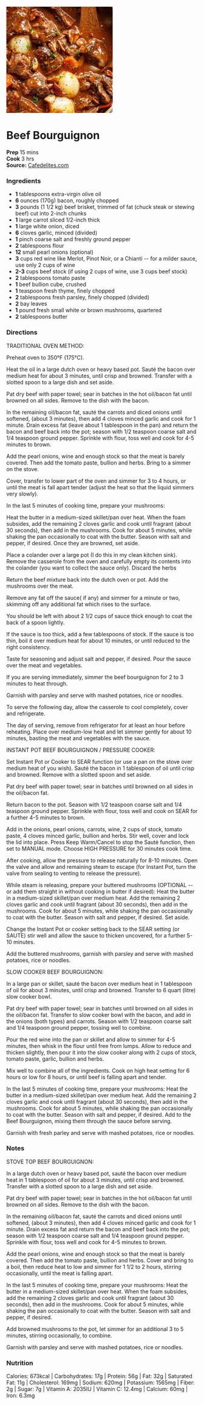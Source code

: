 [![](./images/b89eb375-a869-4cfa-8ed3-ea7bad598cc9.jpg)](https://cafedelites.com/wp-content/uploads/2018/02/Beef-Bourguignon-IMAGE-36-500x500.jpg)

#  Beef Bourguignon

**Prep** 15 mins  
**Cook** 3 hrs  
**Source:** [Cafedelites.com](https://cafedelites.com/wprm_print/49336)

###  Ingredients

  * **1** tablespoons extra-virgin olive oil
  *  **6** ounces (170g) bacon, roughly chopped
  *  **3** pounds (1 1/2 kg) beef brisket, trimmed of fat (chuck steak or stewing beef) cut into 2-inch chunks
  *  **1** large carrot sliced 1/2-inch thick
  *  **1** large white onion, diced
  *  **6** cloves garlic, minced (divided)
  *  **1** pinch coarse salt and freshly ground pepper
  *  **2** tablespoons flour
  *  **12** small pearl onions (optional)
  *  **3** cups red wine like Merlot, Pinot Noir, or a Chianti -- for a milder sauce, use only 2 cups of wine
  *  **2-3** cups beef stock (if using 2 cups of wine, use 3 cups beef stock)
  *  **2** tablespoons tomato paste
  *  **1** beef bullion cube, crushed
  *  **1** teaspoon fresh thyme, finely chopped
  *  **2** tablespoons fresh parsley, finely chopped (divided)
  *  **2** bay leaves
  *  **1** pound fresh small white or brown mushrooms, quartered
  *  **2** tablespoons butter

###  Directions

TRADITIONAL OVEN METHOD:

Preheat oven to 350°F (175°C).

Heat the oil in a large dutch oven or heavy based pot. Sauté the bacon over
medium heat for about 3 minutes, until crisp and browned. Transfer with a
slotted spoon to a large dish and set aside.

Pat dry beef with paper towel; sear in batches in the hot oil/bacon fat until
browned on all sides. Remove to the dish with the bacon.

In the remaining oil/bacon fat, sauté the carrots and diced onions until
softened, (about 3 minutes), then add 4 cloves minced garlic and cook for 1
minute. Drain excess fat (leave about 1 tablespoon in the pan) and return the
bacon and beef back into the pot; season with 1/2 teaspoon coarse salt and 1/4
teaspoon ground pepper. Sprinkle with flour, toss well and cook for 4-5
minutes to brown.

Add the pearl onions, wine and enough stock so that the meat is barely
covered. Then add the tomato paste, bullion and herbs. Bring to a simmer on
the stove.

Cover, transfer to lower part of the oven and simmer for 3 to 4 hours, or
until the meat is fall apart tender (adjust the heat so that the liquid
simmers very slowly).

In the last 5 minutes of cooking time, prepare your mushrooms:

Heat the butter in a medium-sized skillet/pan over heat. When the foam
subsides, add the remaining 2 cloves garlic and cook until fragrant (about 30
seconds), then add in the mushrooms. Cook for about 5 minutes, while shaking
the pan occasionally to coat with the butter. Season with salt and pepper, if
desired. Once they are browned, set aside.

Place a colander over a large pot (I do this in my clean kitchen sink). Remove
the casserole from the oven and carefully empty its contents into the colander
(you want to collect the sauce only). Discard the herbs

Return the beef mixture back into the dutch oven or pot. Add the mushrooms
over the meat.

Remove any fat off the sauce( if any) and simmer for a minute or two, skimming
off any additional fat which rises to the surface.

You should be left with about 2 1/2 cups of sauce thick enough to coat the
back of a spoon lightly.

If the sauce is too thick, add a few tablespoons of stock. If the sauce is too
thin, boil it over medium heat for about 10 minutes, or until reduced to the
right consistency.

Taste for seasoning and adjust salt and pepper, if desired. Pour the sauce
over the meat and vegetables.

If you are serving immediately, simmer the beef bourguignon for 2 to 3 minutes
to heat through.

Garnish with parsley and serve with mashed potatoes, rice or noodles.

To serve the following day, allow the casserole to cool completely, cover and
refrigerate.

The day of serving, remove from refrigerator for at least an hour before
reheating. Place over medium-low heat and let simmer gently for about 10
minutes, basting the meat and vegetables with the sauce.

INSTANT POT BEEF BOURGUIGNON / PRESSURE COOKER:

Set Instant Pot or Cooker to SEAR function (or use a pan on the stove over
medium heat of you wish). Sauté the bacon in 1 tablespoon of oil until crisp
and browned. Remove with a slotted spoon and set aside.

Pat dry beef with paper towel; sear in batches until browned on all sides in
the oil/bacon fat.

Return bacon to the pot. Season with 1/2 teaspoon coarse salt and 1/4 teaspoon
ground pepper. Sprinkle with flour, toss well and cook on SEAR for a further
4-5 minutes to brown.

Add in the onions, pearl onions, carrots, wine, 2 cups of stock, tomato paste,
4 cloves minced garlic, bullion and herbs. Stir well, cover and lock the lid
into place. Press Keep Warm/Cancel to stop the Sauté function, then set to
MANUAL mode. Choose HIGH PRESSURE for 30 minutes cook time.

After cooking, allow the pressure to release naturally for 8-10 minutes. Open
the valve and allow and remaining steam to escape (for Instant Pot, turn the
valve from sealing to venting to release the pressure).

While steam is releasing, prepare your buttered mushrooms (OPTIONAL -- or add
them straight in without cooking in butter if desired): Heat the butter in a
medium-sized skillet/pan over medium heat. Add the remaining 2 cloves garlic
and cook until fragrant (about 30 seconds), then add in the mushrooms. Cook
for about 5 minutes, while shaking the pan occasionally to coat with the
butter. Season with salt and pepper, if desired. Set aside.

Change the Instant Pot or cooker setting back to the SEAR setting (or SAUTE)
stir well and allow the sauce to thicken uncovered, for a further 5-10
minutes.

Add the buttered mushrooms, garnish with parsley and serve with mashed
potatoes, rice or noodles.

SLOW COOKER BEEF BOURGUIGNON:

In a large pan or skillet, sauté the bacon over medium heat in 1 tablespoon of
oil for about 3 minutes, until crisp and browned. Transfer to 6 quart (litre)
slow cooker bowl.

Pat dry beef with paper towel; sear in batches until browned on all sides in
the oil/bacon fat. Transfer to slow cooker bowl with the bacon, and add in the
onions (both types) and carrots. Season with 1/2 teaspoon coarse salt and 1/4
teaspoon ground pepper, tossing well to combine.

Pour the red wine into the pan or skillet and allow to simmer for 4-5 minutes,
then whisk in the flour until free from lumps. Allow to reduce and thicken
slightly, then pour it into the slow cooker along with 2 cups of stock, tomato
paste, garlic, bullion and herbs.

Mix well to combine all of the ingredients. Cook on high heat setting for 6
hours or low for 8 hours, or until beef is falling apart and tender.

In the last 5 minutes of cooking time, prepare your mushrooms: Heat the butter
in a medium-sized skillet/pan over medium heat. Add the remaining 2 cloves
garlic and cook until fragrant (about 30 seconds), then add in the mushrooms.
Cook for about 5 minutes, while shaking the pan occasionally to coat with the
butter. Season with salt and pepper, if desired. Add to the Beef Bourguignon,
mixing them through the sauce before serving.

Garnish with fresh parley and serve with mashed potatoes, rice or noodles.

###  Notes

STOVE TOP BEEF BOURGUIGNON:

In a large dutch oven or heavy based pot, sauté the bacon over medium heat in
1 tablespoon of oil for about 3 minutes, until crisp and browned. Transfer
with a slotted spoon to a large dish and set aside.

Pat dry beef with paper towel; sear in batches in the hot oil/bacon fat until
browned on all sides. Remove to the dish with the bacon.

In the remaining oil/bacon fat, sauté the carrots and diced onions until
softened, (about 3 minutes), then add 4 cloves minced garlic and cook for 1
minute. Drain excess fat and return the bacon and beef back into the pot;
season with 1/2 teaspoon coarse salt and 1/4 teaspoon ground pepper. Sprinkle
with flour, toss well and cook for 4-5 minutes to brown.

Add the pearl onions, wine and enough stock so that the meat is barely
covered. Then add the tomato paste, bullion and herbs. Cover and bring to a
boil, then reduce heat to low and simmer for 1 1/2 to 2 hours, stirring
occasionally, until the meat is falling apart.

In the last 5 minutes of cooking time, prepare your mushrooms: Heat the butter
in a medium-sized skillet/pan over heat. When the foam subsides, add the
remaining 2 cloves garlic and cook until fragrant (about 30 seconds), then add
in the mushrooms. Cook for about 5 minutes, while shaking the pan occasionally
to coat with the butter. Season with salt and pepper, if desired.

Add browned mushrooms to the pot, let simmer for an additional 3 to 5 minutes,
stirring occasionally, to combine.

Garnish with parsley and serve with mashed potatoes, rice or noodles.

###  Nutrition

Calories: 673kcal | Carbohydrates: 17g | Protein: 56g | Fat: 32g | Saturated
Fat: 11g | Cholesterol: 169mg | Sodium: 620mg | Potassium: 1565mg | Fiber: 2g
| Sugar: 7g | Vitamin A: 2035IU | Vitamin C: 12.4mg | Calcium: 60mg | Iron:
6.3mg

